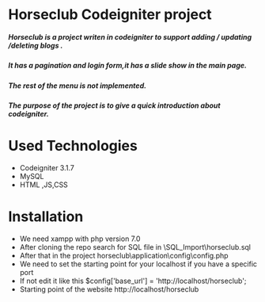 # Horseclub Codeigniter project
##### Horseclub is a project writen in codeigniter to support adding / updating /deleting blogs .
##### It has a pagination and login form,it has a slide show in the main page.
##### The rest of the menu is not implemented.
##### The purpose of the project is to give a quick introduction about codeigniter. 
# Used Technologies
- Codeigniter 3.1.7
- MySQL
- HTML ,JS,CSS
# Installation
- We need xampp with php version 7.0 
- After cloning the repo search for SQL file in \SQL_Import\horseclub.sql
- After that in the project horseclub\application\config\config.php 
- We need to set the starting point for your localhost if you have a specific port 
- If not edit it like this $config['base_url'] = 'http://localhost/horseclub';
- Starting point of the website http://localhost/horseclub

